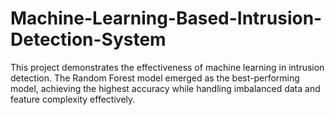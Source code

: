 # Machine-Learning-Based-Intrusion-Detection-System
This project demonstrates the effectiveness of machine learning in intrusion detection. The Random Forest model emerged as the best-performing model, achieving the highest accuracy while handling imbalanced data and feature complexity effectively.

